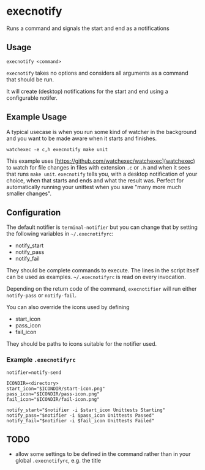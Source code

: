 # execnotify

Runs a command and signals the start and end as a notifications

## Usage

    execnotify <command>
	
`execnotify` takes no options and considers all arguments as a command that should be run.

It will create (desktop) notifications for the start and end using a configurable notifer.

## Example Usage

A typical usecase is when you run some kind of watcher in the background and you want to be made aware when it starts and finishes.

    watchexec -e c,h execnotify make unit
	
This example uses [https://github.com/watchexec/watchexec](watchexec) to watch for file changes in files with extension `.c` or `.h` and when it sees that runs `make unit`.
`execnotify` tells you, with a desktop notification of your choice, when that starts and ends and what the result was.
Perfect for automatically running your unittest when you save "many more much smaller changes".

## Configuration

The default notifier is `terminal-notifier` but you can change that by setting the following variables in `~/.execnotifyrc`:

- notify_start
- notify_pass
- notify_fail

They should be complete commands to execute.
The lines in the script itself can be used as examples.
`~/.execnotifyrc` is read on every invocation.

Depending on the return code of the command, `execnotifier` will run either `notify-pass` or `notify-fail`.

You can also override the icons used by defining

- start_icon
- pass_icon
- fail_icon

They should be paths to icons suitable for the notifier used.

### Example `.execnotifyrc`

```
notifier=notify-send

ICONDIR=<directory>
start_icon="$ICONDIR/start-icon.png"
pass_icon="$ICONDIR/pass-icon.png"
fail_icon="$ICONDIR/fail-icon.png"

notify_start="$notifier -i $start_icon Unittests Starting"
notify_pass="$notifier -i $pass_icon Unittests Passed"
notify_fail="$notifier -i $fail_icon Unittests Failed"
```

## TODO

- allow some settings to be defined in the command rather than in your global `.execnotifyrc`, e.g. the title
